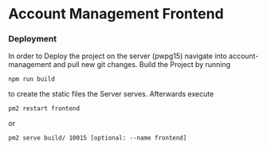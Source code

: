 # Account Management Frontend

### Deployment
In order to Deploy the project on the server (pwpg15) navigate into account-management and pull new git changes. Build the Project by running 
```
npm run build
```
to create the static files the Server serves. Afterwards execute
```
pm2 restart frontend
```
or
```
pm2 serve build/ 10015 [optional: --name frontend]
```